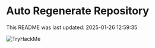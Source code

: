 # Auto Regenerate Repository

This README was last updated: 2025-01-26 12:59:35

 ![TryHackMe](https://tryhackme.com/badge/533634)